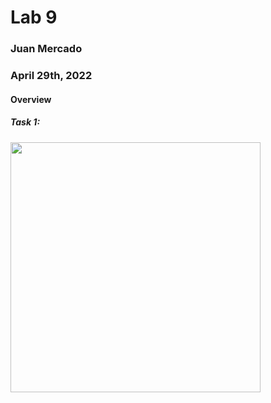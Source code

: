 # Lab 9

### Juan Mercado
### April 29th, 2022

#### Overview

##### Task 1:

<img src="" width="400">
